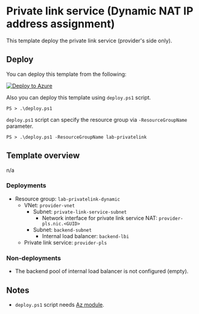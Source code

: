 # Private link service (Dynamic NAT IP address assignment)

This template deploy the private link service (provider's side only).

## Deploy

You can deploy this template from the following:

[![Deploy to Azure](https://aka.ms/deploytoazurebutton)](https://portal.azure.com/#create/Microsoft.Template/uri/https%3A%2F%2Fraw.githubusercontent.com%2Ftksh164%2Fazure-demo-scripts-templates%2Fmaster%2Farm-templates%2Fprivate-link-services%2Fdynamic-nat-ip%2Ftemplate.json)

Also you can deploy this template using `deploy.ps1` script.

```
PS > .\deploy.ps1
```

`deploy.ps1` script can specify the resource group via `-ResourceGroupName` parameter.

```
PS > .\deploy.ps1 -ResourceGroupName lab-privatelink
```

## Template overview

n/a

### Deployments

- Resource group: `lab-privatelink-dynamic`
    - VNet: `provider-vnet`
        - Subnet: `private-link-service-subnet`
            - Network interface for private link service NAT: `provider-pls.nic.<GUID>`
        - Subnet: `backend-subnet`
            - Internal load balancer: `backend-lbi`
    - Private link service: `provider-pls`

### Non-deployments

- The backend pool of internal load balancer is not configured (empty).

## Notes

- `deploy.ps1` script needs [Az module](https://www.powershellgallery.com/packages/Az/).
